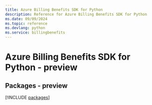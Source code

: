 ```yaml
---
title: Azure Billing Benefits SDK for Python
description: Reference for Azure Billing Benefits SDK for Python
ms.date: 09/09/2024
ms.topic: reference
ms.devlang: python
ms.service: billingbenefits
---
```

# Azure Billing Benefits SDK for Python - preview
## Packages - preview
[!INCLUDE [packages](billing-benefits-index.md)]